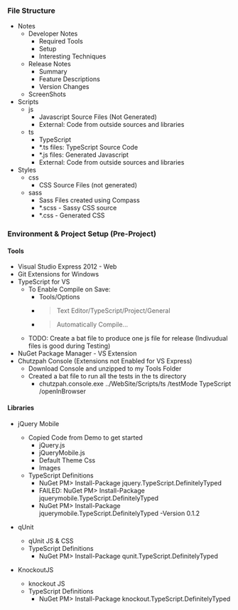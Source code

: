 ### File Structure

- Notes
	- Developer Notes
		- Required Tools
		- Setup
		- Interesting Techniques
	- Release Notes
		- Summary
		- Feature Descriptions
		- Version Changes
	- ScreenShots
- Scripts
	- js
		- Javascript Source Files (Not Generated)
		- External: Code from outside sources and libraries
	- ts
		- TypeScript
		- *.ts files: TypeScript Source Code
		- *.js files: Generated Javascript
		- External: Code from outside sources and libraries
- Styles
	- css
		- CSS Source Files (not generated)
	- sass
		- Sass Files created using Compass
		- *.scss - Sassy CSS source
		- *.css - Generated CSS


### Environment & Project Setup (Pre-Project)

#### Tools

- Visual Studio Express 2012 - Web
- Git Extensions for Windows
- TypeScript for VS
	- To Enable Compile on Save:
		- Tools/Options
		- > Text Editor/TypeScript/Project/General
		- > Automatically Compile...
	- TODO: Create a bat file to produce one js file for release (Indivudual files is good during Testing)
- NuGet Package Manager - VS Extension
- Chutzpah Console (Extensions not Enabled for VS Express)
	- Download Console and unzipped to my Tools Folder
	- Created a bat file to run all the tests in the ts directory
		- chutzpah.console.exe ../WebSite/Scripts/ts /testMode TypeScript /openInBrowser
	 
#### Libraries

- jQuery Mobile
	- Copied Code from Demo to get started
		- jQuery.js
		- jQueryMobile.js
		- Default Theme Css
		- Images
	- TypeScript Definitions
		- NuGet PM> Install-Package jquery.TypeScript.DefinitelyTyped
		- FAILED: NuGet PM> Install-Package jquerymobile.TypeScript.DefinitelyTyped
		- NuGet PM> Install-Package jquerymobile.TypeScript.DefinitelyTyped -Version 0.1.2
- qUnit
	- qUnit JS & CSS
	- TypeScript Definitions
		- NuGet PM> Install-Package qunit.TypeScript.DefinitelyTyped

- KnockoutJS
	- knockout JS
	- TypeScript Definitions
		- NuGet PM> Install-Package knockout.TypeScript.DefinitelyTyped
